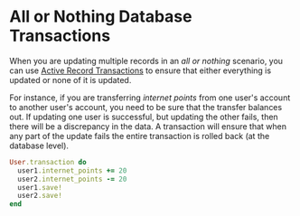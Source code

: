 # All or Nothing Database Transactions

When you are updating multiple records in an *all or nothing* scenario, you
can use [Active Record
Transactions](http://api.rubyonrails.org/classes/ActiveRecord/Transactions/ClassMethods.html)
to ensure that either everything is updated or none of it is updated.

For instance, if you are transferring *internet points* from one user's
account to another user's account, you need to be sure that the transfer
balances out. If updating one user is successful, but updating the other
fails, then there will be a discrepancy in the data. A transaction will
ensure that when any part of the update fails the entire transaction is
rolled back (at the database level).

```ruby
User.transaction do
  user1.internet_points += 20
  user2.internet_points -= 20
  user1.save!
  user2.save!
end
```
